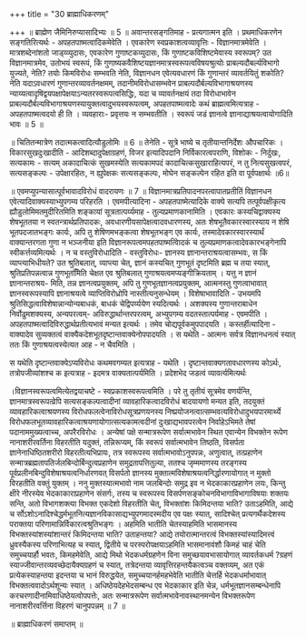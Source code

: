 +++
title = "30 ब्राह्माधिकरणम्"

+++
॥ ब्राह्मेण जैमिनिरुप्यासादिभ्यः ॥ 5 ॥ अवान्तरसङ्गतिमाह - प्रत्यगात्मन इति । प्रथमाधिकरणेन सङ्गतिरित्यर्थः - अपहतपाष्मत्वादिकमेवेति । एवकारेण स्वप्रकाशत्वव्यावृत्तिः - विज्ञानमात्रमेवेति । मात्रशब्देनांशतो जाड्य्व्युदासः, एवकारेण गुणाष्टकव्युदासः, किं गुणाष्टकविशिष्टमेवास्य स्वरूपम्? उत विज्ञानमात्रमेव, उतोभयं स्वरूपं, किं गुणाष्यकवैशिष्टयज्ञानमात्रस्वरूपत्वविषयश्रुत्योः प्राबल्यदौबर्ल्यविभागो युज्यते, नेति? तयोः किमविरोधः सम्भवति नेति, विज्ञानधन एवेत्यवधारणं किं गुणान्तरं व्यावर्तयितुं शकोति? नेति यदाऽवधारणं गुणान्तरव्यावर्तनक्षमम्, तदानीमविरोधासम्भवेन प्राबल्पदौर्बल्यविभागाश्रयणस्य न्याय्यत्वादृषिद्वयपक्षापेक्षयाऽन्यतरस्वरूपत्वसिद्धिः, यदा च व्यावर्तनक्षयं तदा विरोधाभावेन प्राबल्यदौर्बल्यविभागाश्रयणस्यायुक्तत्वादुभयस्वरूपत्वम्, अपहतपाष्मत्वादेः कथं ब्राह्मत्वमित्यत्राह - अपहतपाष्मत्वदयो ही ति । व्यवहाराः- प्रवृत्तयः न सम्भवतीति । स्वरूपं जडं ज्ञानत्वे ज्ञानाद्याश्रयत्वायोगादिति भावः ॥ 5 ॥

॥ चितितन्मात्रेण तदात्मकत्वादित्यौडुलोमिः ॥ 6 ॥ तेनेति - सूत्रे भाष्ये च तृतीयान्तनिर्देशः औपचारिकः । विकारसुखदुःखादीति - आदिशब्दादुपेक्षाग्रहणं, विजर इत्यादिपदानि निर्विकारत्वपराणि, विशोकः - निर्दुखः, सत्यकामः - सत्यम् अकादाचित्कं सुखमस्येति सत्यकामपदं कादाचित्कसुखाराहित्यपरं, न तु नित्यसुखत्वपरं, सत्यसङ्कल्पः - उपेक्षारहितः, न ह्युपेक्षकः सत्यसङ्कल्पः, मोघेन सङ्कल्पेन रहित इति वा पूर्वपक्षार्थः ॥6॥

॥ एवमप्युपन्यासात्पूर्वभावादविरोधं वादरायणः ॥ 7 ॥ विज्ञानमात्रप्रतिपादनपरत्वापातप्रतीतिं विज्ञानधन एवेत्यादिवाक्यस्याभ्युपगम्य परिहरति । एवमपीत्यादिना - अपहतपाष्मेत्यादिके वाक्ये सत्यपि तत्पूर्वपक्षीकृत्य ह्यौडुलोमिमतमुदीरितमिति शङ्कायां सूत्रतात्पर्य्यमाह - तुल्यप्रमाणकानामिति । एवकारः कस्यचिद्वाक्यस्य शेषभूततया न स्वतन्त्रार्थप्रतिपादकः, अवधारणीयसापेक्षत्वादवधारणस्य, अतः शेषभूतैवकारस्वारस्याय न शेषि भूतपदजातभङ्गः कार्यः, अपि तु शेषिणमभङ्कत्वा शेषभूतभङ्ग एव कार्यः, तस्मादेवकारस्वारस्यार्थं वाक्यान्तरगता गुणा न भञ्जनीया इति विज्ञानरूपत्वमपहतपाष्मत्वािेदकं च तुल्यप्रमाणकत्वादेवकारभङ्गेनापि स्वीकर्त्तव्यमित्यर्थः । न च वस्तुविरोधादिति - वस्तुविरोधः- ज्ञानस्य ज्ञानान्तराश्रयत्वासम्भवः, स किं व्याप्त्याभिधीयते? उत श्रुतिबलात्, व्याप्त्या चेत्, ज्ञानं कस्यचित् गुणभूतं दृष्टमिति ब्रह्म च तया स्यात्, श्रुतिप्रतिपन्नत्वान्न गुणभूतमििति चेक्षत एव श्रुतिबलात् गुणाश्रयत्वमप्यङ्गीक्रियताम् । यत्तु न ज्ञानं ज्ञानान्तराश्रय- मिति, तन्न ज्ञानत्वप्रयुक्तम्, अपि तु गुणभूतज्ञानत्वप्रयुक्तम्, आत्मनस्तु गुणत्वाभावात् ज्ञानस्वरूपस्यापि ज्ञानाश्रयत्वे व्याप्तिविरोध्रोपि नास्तीत्यनुसन्धेयम् । विशेषाभावादिति - उभयमपि श्रुतिसिद्धत्वाविशेषान्नान्योन्यबाधकं, बाधकं चेद्विपर्य्ययेण स्यदित्यर्थः । अशक्यस्य गुणान्तराबाधेन निर्वोढुमशक्यस्य, अन्यपरत्वम्- अविरुद्धार्थान्तरपरत्वम्, अभ्युपगम्य वदतस्तात्पर्यमाह - एवमपीति । अपहतपाष्मत्वादिविरुद्धार्थप्रतीत्यभावं मन्यत इत्यर्थः । तमेव चोद्यपूर्वकमुपपादयति । कस्तर्हीत्यादिना - वाक्यादेव सुव्यक्तत्वं वाक्यैकदेशभूतदृष्टान्तवाक्येनोपपादयति । स यथेति - आत्मनः सर्वत्र विज्ञानधनत्वं स्यात् ततः किं गुणाश्रयत्वस्येत्यत आह - न चैवमिति ।

स यथेति दृष्टान्तवाक्येऽप्यविरोधः कथमवगम्यत इत्यत्राह - यथेति । दृष्टान्तवाक्यगतावधारणस्य कोऽर्थः, तत्रोपजीव्यांशश्च क इत्यत्राह - इदमत्र वाक्यतात्पर्यमिति । प्रदेशभेद जडत्वं व्यावर्त्यमित्यर्थः

।विज्ञानस्वरूपत्वमित्येतद्वयाचष्टे - स्वप्रकाशस्वरूपत्वमिति । परे तु तृतीयं सूत्रमेव वणर्यन्ति, ज्ञानमात्रस्वरूपत्व्रेपि सत्यसङ्कल्पत्वादीनां व्यावहारिकत्वादविरोधं बादयायणो मन्यत इति, तदयुक्तं व्यावहारिकत्वाश्रयणस्य विरोधफलत्वेनाविरोधसूत्रप्रणयनस्य निष्प्रयोजनत्वात्सम्भवत्यविरोधादुभयपारमार्थ्ये विरोधफलभूतव्यावहारिकत्वाश्रयणायोगात्सत्यकामत्वदीनां दुःखाद्यभावपरत्वेन निर्वाहेऽभिमते तेषां पदानाममुख्यत्वाच्च, अपरैरविरोधः । अन्येषां पक्षे सन्मात्ररूपेण सर्वात्मभावेन स्थित एवान्येन विभक्तेन रूपेण नानाशरीरवर्तिना विहरतीति यदुक्तं, तन्निरूप्यम्, किं स्वरूपं सर्वात्मभावेन तिष्ठति, विसर्पता ज्ञानेनाधिष्ठितशरीरो विहरतीत्यभिप्रायः, तत्र स्वरूपस्य सर्वात्मभावोऽनुपपन्नः, अणुत्वात्, तत्प्रहाणेन सन्मात्रब्रह्मतापतिर्जलबिन्दोर्बिन्दुत्वप्रहाणेन समुद्रतापत्तितुल्या, ततश्च जृम्ममाणस्य तरङ्गस्य पूर्वप्रलीनबिन्दुविशेषाश्रयत्वनिर्धारणवत् विसर्पतो ज्ञानस्य मुक्तात्मविशेषाश्रयत्वनिर्द्धारणायोगात् न मुक्तो विरहतीति वक्तुं युक्तम् । ननु मुक्तस्यात्मभावो नाम जलबिन्दोः समुद्र इव न भेदकाकारप्रहाणेन लयः, किन्तु क्षीरे नीरस्येव भेदकाकाराप्रहाणेन संसर्गः, तस्य च स्वरूपस्य विसर्पणसङ्कोचनविभागाविभागाविषयाः शक्तयः सन्ति, अतो विभागशक्त्या विभक्त एकदेशो विहरतीति चेत्, विभक्तांशः किमिदन्तया भाति? उताऽहमिति, आद्ये च र्सोऽशोऽनादिश्चेद्धर्मभूतनित्यज्ञानविकासाद्यभ्युपगमादस्मदीय एव पक्षः स्यात्, सादिश्चेत् प्रत्यगर्थैकदेशस्य पराक्तया परिणामान्निर्विकारत्वश्रुतिभङ्गः । अहमिति भातीति चेतस्याहमिति भासमानस्य विभक्तस्यांशस्यांशान्तरं किमिदन्तया भाति? उताहन्तया? आद्ये तयोरात्मान्तरत्वं विभक्तस्यांस्यादिमत्त्वं ध्रुवस्यैकस्य परिणाभित्यह च स्यात्, द्वितीये च परस्परोपक्षयाऽहमिति भासमानावंशौ किमहं चाहं चेति समुच्चयार्हौ भवतः, किमहमेवेति, आद्ये मिथो भेदकधर्मग्रहणेन विना समुच्छयावभासायोगात् व्यावर्तकधर्म ?ग्रहणं स्याज्जीवान्तरव्यवच्छेदायैक्यग्रहणं च स्यात्, तत्रेदन्तया व्यावृत्तिरहन्तयैकत्वञ्च वक्तव्यम्, अत एकं प्रत्येकस्याहन्तया इदन्तया च भानं विरुद्धयेत, समुच्चयानर्हमहभेवेति भातीति चेत्तर्हि भेदकधर्माभावात् विभक्तत्ववादोऽर्थशून्यः स्यात् । अधिष्ठेयदेहभेदसम्बन्ध एव भेदकाकार इति चेन्न, धर्मभूतज्ञानसम्बन्धेनापि करचरणादीनामिवाधिष्ठेयत्वोपपत्तेः, अतः सन्मात्ररूपेण सर्वात्मभावेनावस्थानमन्येन विभक्तरूपेण नानाशरीरवर्त्तिना विहरणं चानुपपन्नम् ॥ 7 ॥

॥ ब्राह्माधिकरणं समाप्तम् ॥

